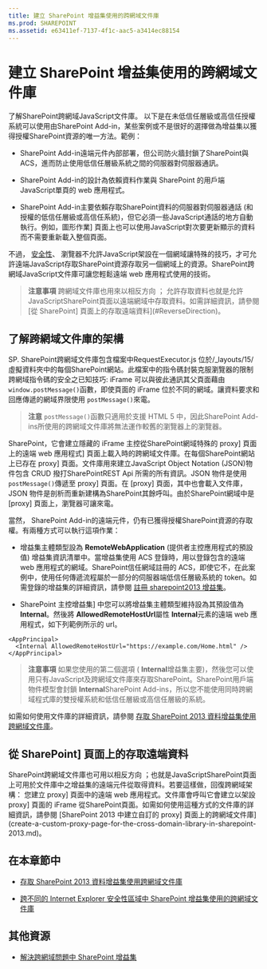 ```yaml
---
title: 建立 SharePoint 增益集使用的跨網域文件庫
ms.prod: SHAREPOINT
ms.assetid: e63411ef-7137-4f1c-aac5-a3414ec88154
---
```



# 建立 SharePoint 增益集使用的跨網域文件庫
了解SharePoint跨網域JavaScript文件庫。
以下是在未低信任層級或高信任授權系統可以使用由SharePoint Add-in，某些案例或不是很好的選擇做為增益集以獲得授權SharePoint資源的唯一方法。範例：
  
    
    


- SharePoint Add-in遠端元件內部部署，但公司防火牆封鎖了SharePoint與 ACS，進而防止使用低信任層級系統之間的伺服器對伺服器通訊。
    
  
- SharePoint Add-in的設計為依賴資料作業與 SharePoint 的用戶端JavaScript單頁的 web 應用程式。
    
  
- SharePoint Add-in主要依賴存取SharePoint資料的伺服器對伺服器通話 (和授權的低信任層級或高信任系統)，但它必須一些JavaScript通話的地方自動執行。例如，圖形作業] 頁面上也可以使用JavaScript對次要更新顯示的資料而不需要重新載入整個頁面。
    
  

不過， [安全性](http://msdn.microsoft.com/en-us/library%28d=robot%29/cc709423(d=robot,l=en-us,v=vs.85).aspx)、 瀏覽器不允許JavaScript架設在一個網域讓特殊的技巧，才可允許遠端JavaScript存取SharePoint資源存取另一個網域上的資源。SharePoint跨網域JavaScript文件庫可讓您輕鬆遠端 web 應用程式使用的技術。
  
    
    


> **注意事項**
> 跨網域文件庫也用來以相反方向 ； 允許存取資料也就是允許JavaScriptSharePoint頁面以遠端網域中存取資料。如需詳細資訊，請參閱 [從 SharePoint] 頁面上的存取遠端資料](#ReverseDirection)。
  
    
    


## 了解跨網域文件庫的架構

SP. SharePoint跨網域文件庫包含檔案中RequestExecutor.js 位於/_layouts/15/虛擬資料夾中的每個SharePoint網站。此檔案中的指令碼封裝克服瀏覽器的限制跨網域指令碼的安全之已知技巧: iFrame 可以與彼此通訊其父頁面藉由 `window.postMessage()`函數，即使頁面的 iFrame 位於不同的網域。讓資料要求和回應傳遞的網域界限使用 `postMessage()`來電。
  
    
    

> **注意**
>  `postMessage()`函數只適用於支援 HTML 5 中，因此SharePoint Add-ins所使用的跨網域文件庫將無法運作較舊的瀏覽器上的瀏覽器。
  
    
    

SharePoint，它會建立隱藏的 iFrame 主控從SharePoint網域特殊的 proxy] 頁面上的遠端 web 應用程式] 頁面上載入時的跨網域文件庫。在每個SharePoint網站上已存在 proxy] 頁面。文件庫用來建立JavaScript Object Notation (JSON)物件包含 CRUD 撥打SharePointREST Api 所需的所有資訊。JSON 物件是使用 `postMessage()`傳遞至 proxy] 頁面。在 [proxy] 頁面，其中也會載入文件庫，JSON 物件是剖析而重新建構為SharePoint其餘呼叫。由於SharePoint網域中是 [proxy] 頁面上，瀏覽器可讓來電。
  
    
    
當然， SharePoint Add-in的遠端元件，仍有已獲得授權SharePoint資源的存取權。有兩種方式可以執行這項作業：
  
    
    

- 增益集主體類型設為 **RemoteWebApplication** (提供者主控應用程式的預設值) 增益集資訊清單中。當增益集使用 ACS 登錄時，用以登錄包含的遠端 web 應用程式的網域。SharePoint信任網域註冊的 ACS，即使它不，在此案例中，使用任何傳遞流程屬於一部分的伺服器端低信任層級系統的 token。如需登錄的增益集的詳細資訊，請參閱 [註冊 sharepoint2013 增益集](register-sharepoint-add-ins-2013.md)。
    
  
- SharePoint 主控增益集] 中您可以將增益集主體類型維持設為其預設值為 **Internal**。然後將 **AllowedRemoteHostUrl**屬性 **Internal**元素的遠端 web 應用程式，如下列範例所示的 url。
    
```
<AppPrincipal>
  <Internal AllowedRemoteHostUrl="https://example.com/Home.html" />
</AppPrincipal>
```


> **注意事項**
> 如果您使用的第二個選項 ( **Internal**增益集主要)，然後您可以使用只有JavaScript及跨網域文件庫來存取SharePoint。SharePoint用戶端物件模型會封鎖 **Internal**SharePoint Add-ins，所以您不能使用同時跨網域程式庫的雙授權系統和低信任層級或高信任層級的系統。
  
    
    

如需如何使用文件庫的詳細資訊，請參閱 [存取 SharePoint 2013 資料增益集使用跨網域文件庫](access-sharepoint-2013-data-from-add-ins-using-the-cross-domain-library.md)。
  
    
    

## 從 SharePoint] 頁面上的存取遠端資料
<a name="ReverseDirection"> </a>

SharePoint跨網域文件庫也可用以相反方向 ；也就是JavaScriptSharePoint頁面上可用於文件庫中之增益集的遠端元件從取得資料。若要這樣做，回復跨網域架構： 您建立 proxy] 頁面中的遠端 web 應用程式。文件庫會呼叫它會建立以架設 proxy] 頁面的 iFrame 從SharePoint頁面。如需如何使用這種方式的文件庫的詳細資訊，請參閱 [SharePoint 2013 中建立自訂的 proxy] 頁面上的跨網域文件庫](create-a-custom-proxy-page-for-the-cross-domain-library-in-sharepoint-2013.md)。
  
    
    

## 在本章節中
<a name="ReverseDirection"> </a>


-  [存取 SharePoint 2013 資料增益集使用跨網域文件庫](access-sharepoint-2013-data-from-add-ins-using-the-cross-domain-library.md)
    
  
-  [跨不同的 Internet Explorer 安全性區域中 SharePoint 增益集使用的跨網域文件庫](work-with-the-cross-domain-library-across-different-internet-explorer-security-z.md)
    
  

## 其他資源
<a name="ReverseDirection"> </a>


-  [解決跨網域問題中 SharePoint 增益集](http://blogs.msdn.com/b/officeapps/archive/2012/11/29/solving-cross-domain-problems-in-apps-for-sharepoint.aspx)
    
  

